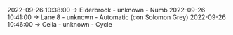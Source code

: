 2022-09-26 10:38:00 -> Elderbrook - unknown - Numb
2022-09-26 10:41:00 -> Lane 8 - unknown - Automatic (con Solomon Grey)
2022-09-26 10:46:00 -> Cella - unknown - Cycle
